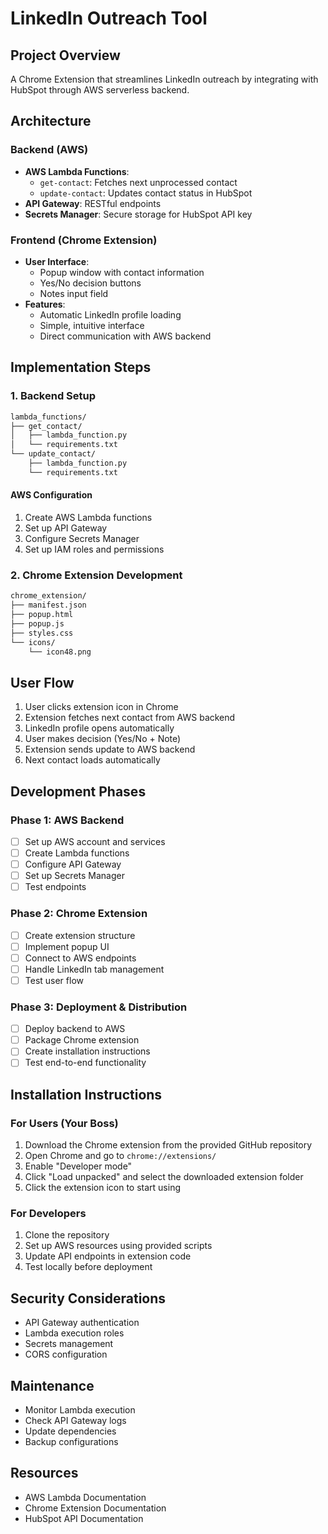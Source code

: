 # LinkedIn Outreach Tool

## Project Overview
A Chrome Extension that streamlines LinkedIn outreach by integrating with HubSpot through AWS serverless backend.

## Architecture

### Backend (AWS)
- **AWS Lambda Functions**:
  - `get-contact`: Fetches next unprocessed contact
  - `update-contact`: Updates contact status in HubSpot
- **API Gateway**: RESTful endpoints
- **Secrets Manager**: Secure storage for HubSpot API key

### Frontend (Chrome Extension)
- **User Interface**:
  - Popup window with contact information
  - Yes/No decision buttons
  - Notes input field
- **Features**:
  - Automatic LinkedIn profile loading
  - Simple, intuitive interface
  - Direct communication with AWS backend

## Implementation Steps

### 1. Backend Setup
```bash
lambda_functions/
├── get_contact/
│   ├── lambda_function.py
│   └── requirements.txt
└── update_contact/
    ├── lambda_function.py
    └── requirements.txt
```

#### AWS Configuration
1. Create AWS Lambda functions
2. Set up API Gateway
3. Configure Secrets Manager
4. Set up IAM roles and permissions

### 2. Chrome Extension Development
```bash
chrome_extension/
├── manifest.json
├── popup.html
├── popup.js
├── styles.css
└── icons/
    └── icon48.png
```

## User Flow
1. User clicks extension icon in Chrome
2. Extension fetches next contact from AWS backend
3. LinkedIn profile opens automatically
4. User makes decision (Yes/No + Note)
5. Extension sends update to AWS backend
6. Next contact loads automatically

## Development Phases

### Phase 1: AWS Backend
- [ ] Set up AWS account and services
- [ ] Create Lambda functions
- [ ] Configure API Gateway
- [ ] Set up Secrets Manager
- [ ] Test endpoints

### Phase 2: Chrome Extension
- [ ] Create extension structure
- [ ] Implement popup UI
- [ ] Connect to AWS endpoints
- [ ] Handle LinkedIn tab management
- [ ] Test user flow

### Phase 3: Deployment & Distribution
- [ ] Deploy backend to AWS
- [ ] Package Chrome extension
- [ ] Create installation instructions
- [ ] Test end-to-end functionality

## Installation Instructions

### For Users (Your Boss)
1. Download the Chrome extension from the provided GitHub repository
2. Open Chrome and go to `chrome://extensions/`
3. Enable "Developer mode"
4. Click "Load unpacked" and select the downloaded extension folder
5. Click the extension icon to start using

### For Developers
1. Clone the repository
2. Set up AWS resources using provided scripts
3. Update API endpoints in extension code
4. Test locally before deployment

## Security Considerations
- API Gateway authentication
- Lambda execution roles
- Secrets management
- CORS configuration

## Maintenance
- Monitor Lambda execution
- Check API Gateway logs
- Update dependencies
- Backup configurations

## Resources
- AWS Lambda Documentation
- Chrome Extension Documentation
- HubSpot API Documentation
